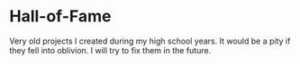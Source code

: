 # Hall-of-Fame
Very old projects I created during my high school years. It would be a pity if they fell into oblivion. I will try to fix them in the future.
